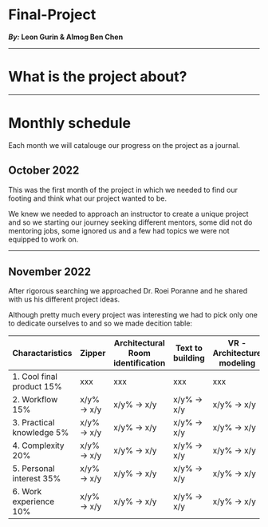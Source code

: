 # Final-Project
**_By:_ Leon Gurin & Almog Ben Chen**

___

# What is the project about?

___
# Monthly schedule
Each month we will catalouge our progress on the project as a journal.

## October 2022

This was the first month of the project in which we needed to find our footing and think what our project wanted to be.

We knew we needed to approach an instructor to create a unique project and so we starting our journey seeking different mentors, some did not do mentoring jobs, some ignored us and a few had topics we were not equipped to work on.

___

## November 2022

After rigorous searching we approached Dr. Roei Poranne and he shared with us his different project ideas.

Although pretty much every project was interesting we had to pick only one to dedicate ourselves to and so we made decition table:

| Charactaristics | Zipper | Architectural Room identification | Text to building | VR - Architecture modeling | VR - controlling robots | Redirected Walking | Geometric analysis 
 | -------- | -------- | -------- | -------- | -------- | -------- | -------- | -------- |
 | 1. Cool final product 15% | xxx | xxx | xxx | xxx | xxx | xxx | xxx | 
 | 2. Workflow 15% | x/y% -> x/y | x/y% -> x/y | x/y% -> x/y | x/y% -> x/y | x/y% -> x/y | x/y% -> x/y | x/y% -> x/y | 
 | 3. Practical knowledge 5% | x/y% -> x/y | x/y% -> x/y | x/y% -> x/y | x/y% -> x/y | x/y% -> x/y | x/y%
 | 4. Complexity 20% | x/y% -> x/y | x/y% -> x/y | x/y% -> x/y | x/y% -> x/y | x/y% -> x/y | x/y%
 | 5. Personal interest 35% | x/y% -> x/y | x/y% -> x/y | x/y% -> x/y | x/y% -> x/y | x/y% -> x/y | x/y%
 | 6. Work experience 10% | x/y% -> x/y | x/y% -> x/y | x/y% -> x/y | x/y% -> x/y | x/y% -> x/y | x/y%
